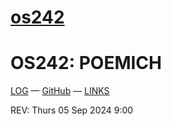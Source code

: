 # [os242](https://poemich.github.io/os242/)

# OS242: POEMICH

[LOG](https://github.com/poemich/os242/blob/main/TXT/mylog.txt) — [GitHub](https://github.com/poemich/os242/tree/main) — [LINKS](https://github.com/poemich/os242/LINKS/)

REV: Thurs 05 Sep 2024 9:00
